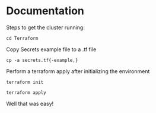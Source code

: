 # Documentation

Steps to get the cluster running:

```
cd Terraform
```

Copy Secrets example file to a .tf file

```
cp -a secrets.tf{-example,}
```

Perform a terraform apply after initializing the environment

```
terraform init
```

```
terraform apply
```

Well that was easy!
